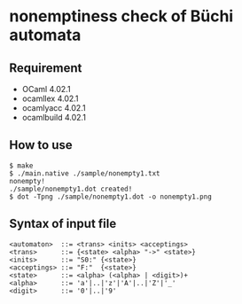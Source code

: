 # nonemptiness check of Büchi automata

## Requirement
* OCaml 4.02.1
* ocamllex 4.02.1
* ocamlyacc 4.02.1
* ocamlbuild 4.02.1

## How to use

```
$ make
$ ./main.native ./sample/nonempty1.txt
nonempty!
./sample/nonempty1.dot created!
$ dot -Tpng ./sample/nonempty1.dot -o nonempty1.png
```

## Syntax of input file

```
<automaton>  ::= <trans> <inits> <acceptings>
<trans>      ::= {<state> <alpha> "->" <state>}
<inits>      ::= "S0:" {<state>}
<acceptings> ::= "F:"  {<state>}
<state>      ::= <alpha> (<alpha> | <digit>)+
<alpha>      ::= 'a'|..|'z'|'A'|..|'Z'|'_'
<digit>      ::= '0'|..|'9'
```
